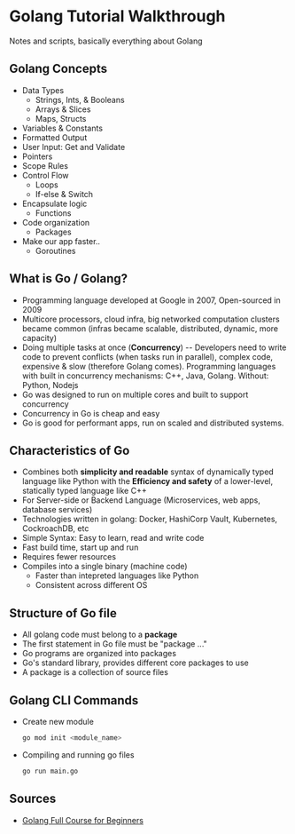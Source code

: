 # Golang Tutorial Walkthrough

Notes and scripts, basically everything about Golang

## Golang Concepts

- Data Types
  - Strings, Ints, & Booleans
  - Arrays & Slices
  - Maps, Structs
- Variables & Constants
- Formatted Output
- User Input: Get and Validate
- Pointers
- Scope Rules
- Control Flow
  - Loops
  - If-else & Switch
- Encapsulate logic
  - Functions
- Code organization
  - Packages
- Make our app faster..
  - Goroutines

## What is Go / Golang?

- Programming language developed at Google in 2007, Open-sourced in 2009
- Multicore processors, cloud infra, big networked computation clusters became common (infras became scalable, distributed, dynamic, more capacity)
- Doing multiple tasks at once (**Concurrency**) -- Developers need to write code to prevent conflicts (when tasks run in parallel), complex code, expensive & slow (therefore Golang comes). Programming languages with built in concurrency mechanisms: C++, Java, Golang. Without: Python, Nodejs
- Go was designed to run on multiple cores and built to support concurrency
- Concurrency in Go is cheap and easy
- Go is good for performant apps, run on scaled and distributed systems.

## Characteristics of Go

- Combines both **simplicity and readable** syntax of dynamically typed language like Python with the **Efficiency and safety** of a lower-level, statically typed language like C++
- For Server-side or Backend Language (Microservices, web apps, database services)
- Technologies written in golang: Docker, HashiCorp Vault, Kubernetes, CockroachDB, etc
- Simple Syntax: Easy to learn, read and write code
- Fast build time, start up and run
- Requires fewer resources
- Compiles into a single binary (machine code)
  - Faster than intepreted languages like Python
  - Consistent across different OS

## Structure of Go file

- All golang code must belong to a **package**
- The first statement in Go file must be "package ..."
- Go programs are organized into packages
- Go's standard library, provides different core packages to use
- A package is a collection of source files

## Golang CLI Commands

- Create new module
  ```sh
  go mod init <module_name>
  ```
- Compiling and running go files
  ```sh
  go run main.go
  ```

## Sources

- [Golang Full Course for Beginners](https://www.youtube.com/watch?v=yyUHQIec83I&t=1s)
